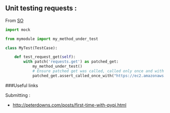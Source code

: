 ## Unit testing requests :
From [SO](http://stackoverflow.com/questions/16864851/unit-testing-python-requests)
```python
import mock

from mymodule import my_method_under_test

class MyTest(TestCase):

    def test_request_get(self):
        with patch('requests.get') as patched_get:
            my_method_under_test()
            # Ensure patched get was called, called only once and with exactly these params.
            patched_get.assert_called_once_with("https://ec2.amazonaws.com/", params={'Action': 'GetConsoleOutput', 'InstanceId': 'i-123456'})
```

###Useful links

Submitting : 
- http://peterdowns.com/posts/first-time-with-pypi.html